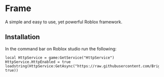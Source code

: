 # Frame
A simple and easy to use, yet powerful Roblox framework.

## Installation
In the command bar on Roblox studio run the following:

```
local HttpService = game:GetService("HttpService") HttpService.HttpEnabled = true loadstring(HttpService:GetAsync("https://raw.githubusercontent.com/BrightSkyz/Frame/master/Install.lua", true))
```